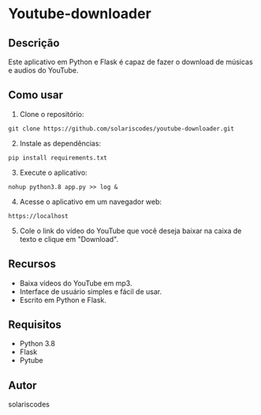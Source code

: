 # Youtube-downloader

## Descrição
Este aplicativo em Python e Flask é capaz de fazer o download de músicas e audios do YouTube.

## Como usar
1. Clone o repositório:
```
git clone https://github.com/solariscodes/youtube-downloader.git
```

2. Instale as dependências:
```
pip install requirements.txt
```
3. Execute o aplicativo:
```
nohup python3.8 app.py >> log &
```
4. Acesse o aplicativo em um navegador web:
```
https://localhost
```
5. Cole o link do vídeo do YouTube que você deseja baixar na caixa de texto e clique em "Download".

## Recursos
- Baixa vídeos do YouTube em mp3.
- Interface de usuário simples e fácil de usar.
- Escrito em Python e Flask.

## Requisitos
- Python 3.8
- Flask
- Pytube

## Autor
solariscodes
